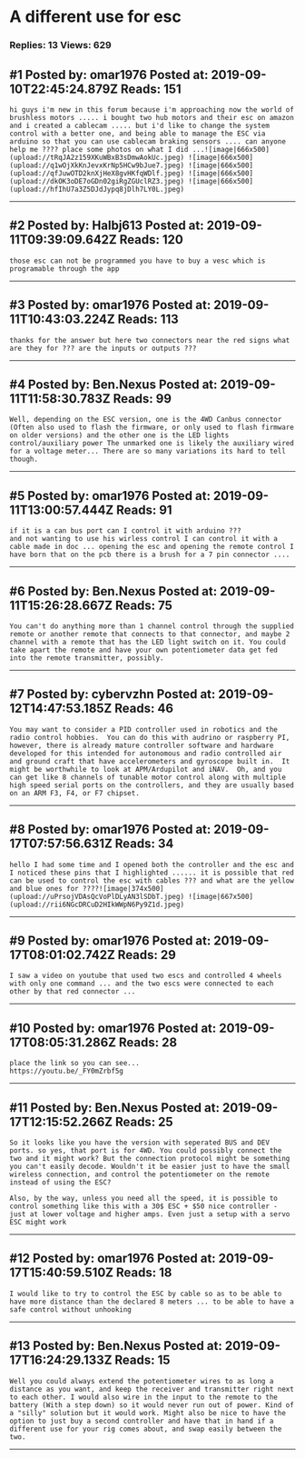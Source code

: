 # A different use for esc

### Replies: 13 Views: 629

## \#1 Posted by: omar1976 Posted at: 2019-09-10T22:45:24.879Z Reads: 151

```
hi guys i'm new in this forum because i'm approaching now the world of brushless motors ..... i bought two hub motors and their esc on amazon and i created a cablecam ..... but i'd like to change the system control with a better one, and being able to manage the ESC via arduino so that you can use cablecam braking sensors .... can anyone help me ???? place some photos on what I did ...![image|666x500](upload://tRqJA2z159XKuWBxB3sDmwAokUc.jpeg) ![image|666x500](upload://q1wOjXkKnJevxKrNp5HCw9bJue7.jpeg) ![image|666x500](upload://qfJuwOTD2knXjHeX8gvHKfqWDlf.jpeg) ![image|666x500](upload://dkOK3oDE7oGDn02giRgZGUclRZ3.jpeg) ![image|666x500](upload://hfIhU7a3Z5DJdJypq8jDlh7LY0L.jpeg)
```

---
## \#2 Posted by: Halbj613 Posted at: 2019-09-11T09:39:09.642Z Reads: 120

```
those esc can not be programmed you have to buy a vesc which is programable through the app
```

---
## \#3 Posted by: omar1976 Posted at: 2019-09-11T10:43:03.224Z Reads: 113

```
thanks for the answer but here two connectors near the red signs what are they for ??? are the inputs or outputs ???
```

---
## \#4 Posted by: Ben.Nexus Posted at: 2019-09-11T11:58:30.783Z Reads: 99

```
Well, depending on the ESC version, one is the 4WD Canbus connector (Often also used to flash the firmware, or only used to flash firmware on older versions) and the other one is the LED lights control/auxiliary power The unmarked one is likely the auxiliary wired for a voltage meter... There are so many variations its hard to tell though.
```

---
## \#5 Posted by: omar1976 Posted at: 2019-09-11T13:00:57.444Z Reads: 91

```
if it is a can bus port can I control it with arduino ???
and not wanting to use his wirless control I can control it with a cable made in doc ... opening the esc and opening the remote control I have born that on the pcb there is a brush for a 7 pin connector ....
```

---
## \#6 Posted by: Ben.Nexus Posted at: 2019-09-11T15:26:28.667Z Reads: 75

```
You can't do anything more than 1 channel control through the supplied remote or another remote that connects to that connector, and maybe 2 channel with a remote that has the LED light switch on it. You could take apart the remote and have your own potentiometer data get fed into the remote transmitter, possibly.
```

---
## \#7 Posted by: cybervzhn Posted at: 2019-09-12T14:47:53.185Z Reads: 46

```
You may want to consider a PID controller used in robotics and the radio control hobbies.  You can do this with audrino or raspberry PI, however, there is already mature controller software and hardware developed for this intended for autonomous and radio controlled air and ground craft that have accelerometers and gyroscope built in.  It might be worthwhile to look at APM/Ardupilot and iNAV.  Oh, and you can get like 8 channels of tunable motor control along with multiple high speed serial ports on the controllers, and they are usually based on an ARM F3, F4, or F7 chipset.
```

---
## \#8 Posted by: omar1976 Posted at: 2019-09-17T07:57:56.631Z Reads: 34

```
hello I had some time and I opened both the controller and the esc and I noticed these pins that I highlighted ...... it is possible that red can be used to control the esc with cables ??? and what are the yellow and blue ones for ????![image|374x500](upload://uPrsojVDAsQcVoPlDLyAN3lSDbT.jpeg) ![image|667x500](upload://rii6NGcDRCuD2HIkWWpN6Py9Z1d.jpeg)
```

---
## \#9 Posted by: omar1976 Posted at: 2019-09-17T08:01:02.742Z Reads: 29

```
I saw a video on youtube that used two escs and controlled 4 wheels with only one command ... and the two escs were connected to each other by that red connector ...
```

---
## \#10 Posted by: omar1976 Posted at: 2019-09-17T08:05:31.286Z Reads: 28

```
place the link so you can see...
https://youtu.be/_FY0mZrbf5g
```

---
## \#11 Posted by: Ben.Nexus Posted at: 2019-09-17T12:15:52.266Z Reads: 25

```
So it looks like you have the version with seperated BUS and DEV ports. so yes, that port is for 4WD. You could possibly connect the two and it might work? But the connection protocol might be something you can't easily decode. Wouldn't it be easier just to have the small wireless connection, and control the potentiometer on the remote instead of using the ESC?

Also, by the way, unless you need all the speed, it is possible to control something like this with a 30$ ESC + $50 nice controller - just at lower voltage and higher amps. Even just a setup with a servo ESC might work
```

---
## \#12 Posted by: omar1976 Posted at: 2019-09-17T15:40:59.510Z Reads: 18

```
I would like to try to control the ESC by cable so as to be able to have more distance than the declared 8 meters ... to be able to have a safe control without unhooking
```

---
## \#13 Posted by: Ben.Nexus Posted at: 2019-09-17T16:24:29.133Z Reads: 15

```
Well you could always extend the potentiometer wires to as long a distance as you want, and keep the receiver and transmitter right next to each other. I would also wire in the input to the remote to the battery (With a step down) so it would never run out of power. Kind of a "silly" solution but it would work. Might also be nice to have the option to just buy a second controller and have that in hand if a different use for your rig comes about, and swap easily between the two.
```

---
